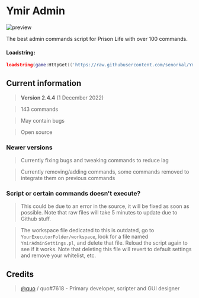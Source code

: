 # Ymir Admin
![preview](https://user-images.githubusercontent.com/44597465/202852887-0cae6644-6e70-4bc5-8181-9fe291edbc57.png)

The best admin commands script for Prison Life with over 100 commands.

#### Loadstring: 
```lua 
loadstring(game:HttpGet(('https://raw.githubusercontent.com/senorkal/YmirAdmin/main/source'),true))() 
```

## Current information
> **Version 2.4.4** (1 December 2022)

> 143 commands 

> May contain bugs

> Open source

### Newer versions
> Currently fixing bugs and tweaking commands to reduce lag

> Currently removing/adding commands, some commands removed to integrate them on previous commands

### Script or certain commands doesn't execute?
> This could be due to an error in the source, it will be fixed as soon as possible. Note that raw files will take 5 minutes to update due to Github stuff.

> The workspace file dedicated to this is outdated, go to `YourExecutorFolder/workspace`, look for a file named `YmirAdminSettings.pl`, and delete that file. Reload the script again to see if it works. Note that deleting this file will revert to default settings and remove your whitelist, etc.


## Credits
> [@quo](https://github.com/senorkal) / quo#7618 - Primary developer, scripter and GUI designer
